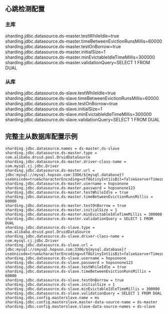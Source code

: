 ## 心跳检测配置
### 主库
sharding.jdbc.datasource.ds-master.testWhileIdle=true
sharding.jdbc.datasource.ds-master.timeBetweenEvictionRunsMillis=60000
sharding.jdbc.datasource.ds-master.testOnBorrow=true
sharding.jdbc.datasource.ds-master.initialSize=1
sharding.jdbc.datasource.ds-master.minEvictableIdleTimeMillis=300000
sharding.jdbc.datasource.ds-master.validationQuery=SELECT 1 FROM DUAL
### 从库
sharding.jdbc.datasource.ds-slave.testWhileIdle=true
sharding.jdbc.datasource.ds-slave.timeBetweenEvictionRunsMillis=60000
sharding.jdbc.datasource.ds-slave.testOnBorrow=true
sharding.jdbc.datasource.ds-slave.initialSize=1
sharding.jdbc.datasource.ds-slave.minEvictableIdleTimeMillis=300000
sharding.jdbc.datasource.ds-slave.validationQuery=SELECT 1 FROM DUAL


## 完整主从数据库配置示例

```properties
sharding.jdbc.datasource.names = ds-master,ds-slave
sharding.jdbc.datasource.ds-master.type = com.alibaba.druid.pool.DruidDataSource
sharding.jdbc.datasource.ds-master.driver-class-name = com.mysql.cj.jdbc.Driver
sharding.jdbc.datasource.ds-master.url = jdbc:mysql://mysql.hopson.com:3306/${mysql.database}?useUnicode=true&characterEncoding=utf8&tinyInt1isBit=false&serverTimezone=Asia/Shanghai&autoReconnect=true
sharding.jdbc.datasource.ds-master.username = hopsonone
sharding.jdbc.datasource.ds-master.password = hopsonone123
sharding.jdbc.datasource.ds-master.testWhileIdle = true
sharding.jdbc.datasource.ds-master.timeBetweenEvictionRunsMillis = 60000
sharding.jdbc.datasource.ds-master.testOnBorrow = true
sharding.jdbc.datasource.ds-master.initialSize = 1
sharding.jdbc.datasource.ds-master.minEvictableIdleTimeMillis = 300000
sharding.jdbc.datasource.ds-master.validationQuery = SELECT 1 FROM DUAL
sharding.jdbc.datasource.ds-slave.type = com.alibaba.druid.pool.DruidDataSource
sharding.jdbc.datasource.ds-slave.driver-class-name = com.mysql.cj.jdbc.Driver
sharding.jdbc.datasource.ds-slave.url = jdbc:mysql://smysql.hopson.com:3306/${mysql.database}?useUnicode=true&characterEncoding=utf8&tinyInt1isBit=false&serverTimezone=Asia/Shanghai&autoReconnect=true
sharding.jdbc.datasource.ds-slave.username = hopsonone
sharding.jdbc.datasource.ds-slave.password = hopsonone123
sharding.jdbc.datasource.ds-slave.testWhileIdle = true
sharding.jdbc.datasource.ds-slave.timeBetweenEvictionRunsMillis = 60000
sharding.jdbc.datasource.ds-slave.testOnBorrow = true
sharding.jdbc.datasource.ds-slave.initialSize = 1
sharding.jdbc.datasource.ds-slave.minEvictableIdleTimeMillis = 300000
sharding.jdbc.datasource.ds-slave.validationQuery = SELECT 1 FROM DUAL
sharding.jdbc.config.masterslave.name = ms
sharding.jdbc.config.masterslave.master-data-source-name = ds-master
sharding.jdbc.config.masterslave.slave-data-source-names = ds-slave


```
